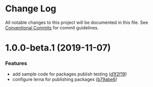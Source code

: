 # Change Log

All notable changes to this project will be documented in this file.
See [Conventional Commits](https://conventionalcommits.org) for commit guidelines.

# 1.0.0-beta.1 (2019-11-07)


### Features

* add sample code for packages publish testing ([d1f2f19](https://github.com/capsule9/svelte-enterprise/commit/d1f2f19d5ff700bf90e3b1fedf2df865545a3c75))
* configure lerna for publishing packages ([b79abe6](https://github.com/capsule9/svelte-enterprise/commit/b79abe6e07633192220e0270b8f2ab46d523b994))
